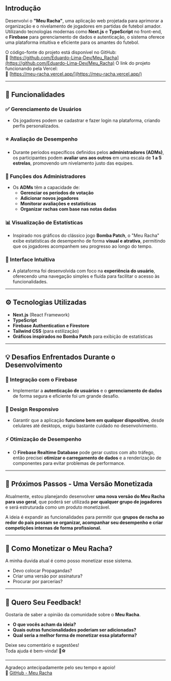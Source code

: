 ## Introdução

Desenvolvi o **"Meu Racha"**, uma aplicação web projetada para aprimorar a organização e o nivelamento de jogadores em partidas de futebol amador.  
Utilizando tecnologias modernas como **Next.js** e **TypeScript** no front-end, e **Firebase** para gerenciamento de dados e autenticação, o sistema oferece uma plataforma intuitiva e eficiente para os amantes do futebol.

O código-fonte do projeto está disponível no GitHub:  
🔗 [https://github.com/Eduardo-Lima-Dev/Meu_Racha](https://github.com/Eduardo-Lima-Dev/Meu_Racha)
O link do projeto funcionando pela Vercel:  
🔗 [https://meu-racha.vercel.app/](https://meu-racha.vercel.app/)

---

## 🚀 Funcionalidades

### ✅ Gerenciamento de Usuários
- Os jogadores podem se cadastrar e fazer login na plataforma, criando perfis personalizados.

### ⭐ Avaliação de Desempenho
- Durante períodos específicos definidos pelos **administradores (ADMs)**, os participantes podem **avaliar uns aos outros** em uma escala de **1 a 5 estrelas**, promovendo um nivelamento justo das equipes.

### 👑 Funções dos Administradores
- Os **ADMs** têm a capacidade de:
  - **Gerenciar os períodos de votação**
  - **Adicionar novos jogadores**
  - **Monitorar avaliações e estatísticas**
  - **Organizar rachas com base nas notas dadas**

### 📊 Visualização de Estatísticas
- Inspirado nos gráficos do clássico jogo **Bomba Patch**, o "Meu Racha" exibe estatísticas de desempenho de forma **visual e atrativa**, permitindo que os jogadores acompanhem seu progresso ao longo do tempo.

### 🎨 Interface Intuitiva
- A plataforma foi desenvolvida com foco na **experiência do usuário**, oferecendo uma navegação simples e fluída para facilitar o acesso às funcionalidades.

---

## ⚙️ Tecnologias Utilizadas

- **Next.js** (React Framework)
- **TypeScript**
- **Firebase Authentication e Firestore**
- **Tailwind CSS** (para estilização)
- **Gráficos inspirados no Bomba Patch** para exibição de estatísticas

---

## 💡 Desafios Enfrentados Durante o Desenvolvimento

### 🔐 Integração com o Firebase
- Implementar a **autenticação de usuários** e o **gerenciamento de dados** de forma segura e eficiente foi um grande desafio.

### 📱 Design Responsivo
- Garantir que a aplicação **funcione bem em qualquer dispositivo**, desde celulares até desktops, exigiu bastante cuidado no desenvolvimento.

### ⚡ Otimização de Desempenho
- O **Firebase Realtime Database** pode gerar custos com alto tráfego, então precisei **otimizar o carregamento de dados** e a renderização de componentes para evitar problemas de performance.

---

## 🎯 Próximos Passos - Uma Versão Monetizada

Atualmente, estou planejando desenvolver **uma nova versão do Meu Racha para uso geral**, que poderá ser utilizada **por qualquer grupo de jogadores** e será estruturada como um produto monetizável.

A ideia é expandir as funcionalidades para permitir que **grupos de racha ao redor do país possam se organizar, acompanhar seu desempenho e criar competições internas de forma profissional.**  

---

## 🤑 Como Monetizar o Meu Racha?

A minha duvida atual é como posso monetizar esse sistema.
- Devo colocar Propagandas?
- Criar uma versão por assinatura?
- Procurar por parcerias?

---

## 💬 Quero Seu Feedback!

Gostaria de saber a opinião da comunidade sobre o **Meu Racha**.  
- **O que vocês acham da ideia?**
- **Quais outras funcionalidades poderiam ser adicionadas?**
- **Qual seria a melhor forma de monetizar essa plataforma?**

Deixe seu comentário e sugestões!  
Toda ajuda é bem-vinda! 🙌⚽

---

Agradeço antecipadamente pelo seu tempo e apoio!  
🔗 [GitHub - Meu Racha](https://github.com/Eduardo-Lima-Dev/Meu_Racha)
